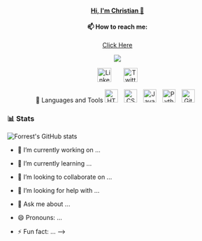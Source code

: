 
<p align="center">
  <a href="https://github.com/Abuskimyman">
    <h4 align="center">Hi, I'm Christian 👋</h4>
   </a>
  <div align="center">
    <h4> 📫 How to reach me:</h4>
    <a href="https://linktr.ee/justlovechris">Click Here</a>
  </div>
</p>

<p align="center">
  <!-- Typing SVG by DenverCoder1 - https://github.com/Abuskimyman/readme-typing-svg -->
  <a href="https://github.com/Abuskimyman/readme-typing-svg">
    <img src="https://readme-typing-svg.demolab.com/?lines=Front-End%20web%20developer;2years%20of%20coding%20experience;Always%20learning%20new%20things&font=Fira%20Code&center=true&width=440&height=45&color=f75c7e&vCenter=true&pause=1000&size=22" /></a>
</p>
<!--
**Abuskimyman/Abuskimyman** is a ✨ _special_ ✨ repository because its `README.md` (this file) appears on your GitHub profile.

<!-- Social icons section -->
<p align="center">
  &#8287;&#8287;&#8287;&#8287;&#8287;
  <a href="https://linkedin.com/in/ekeanyanwuchukwuebuka"><img width="32px" alt="LinkedIn" title="LinkedIn" src="https://i.imgur.com/yRpa1dQ.png"/></a>
  &#8287;&#8287;&#8287;&#8287;&#8287;
  <a href="https://twitter.com/justlovechris"><img width="32px" alt="Twitter" title="Twitter" src="https://i.imgur.com/AixJgnm.png"/></a>
  &#8287;&#8287;&#8287;&#8287;&#8287;
</p>



<p align="center">
🧰 Languages and Tools
<img alt="HTML" width="30px" style="padding-right:10px;" src="https://cdn.jsdelivr.net/gh/devicons/devicon/icons/html5/html5-plain.svg" />
<img alt="CSS" width="30px" style="padding-right:10px;" src="https://cdn.jsdelivr.net/gh/devicons/devicon/icons/css3/css3-plain.svg" />
<img alt="JavaScript" width="30px" style="padding-right:10px;" src="https://cdn.jsdelivr.net/gh/devicons/devicon/icons/javascript/javascript-plain.svg" />
<img alt="Python" width="30px" style="padding-right:10px;" src="https://cdn.jsdelivr.net/gh/devicons/devicon/icons/python/python-plain.svg" />
<img alt="GitHub" width="30px" style="padding-right:10px;" src="https://cdn.jsdelivr.net/gh/devicons/devicon/icons/github/github-original.svg" />
<br />
</p>

### 📊 Stats

![Forrest's GitHub stats](https://github-readme-stats.vercel.app/api?username=Abuskimyman&show_icons=true&theme=gruvbox)

<!-- ![GitHub Streak](https://streak-stats.demolab.com?user=Abuskimyman&theme=gruvbox&border_radius=4.5) -->




- 🔭 I’m currently working on ...
- 🌱 I’m currently learning ...
- 👯 I’m looking to collaborate on ...
- 🤔 I’m looking for help with ...
- 💬 Ask me about ...

- 😄 Pronouns: ...
- ⚡ Fun fact: ...
-->
